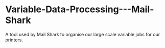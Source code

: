 # Variable-Data-Processing---Mail-Shark
A tool used by Mail Shark to organise our large scale variable jobs for our printers.
